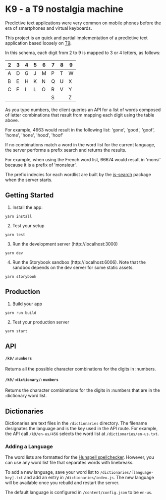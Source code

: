 K9 - a T9 nostalgia machine
===========================

Predictive text applications were very common on mobile phones before
the era of smartphones and virtual keyboards.

This project is an quick and partial implementation of a predictive text application
based loosely on [T9](https://en.wikipedia.org/wiki/T9_%28predictive_text%29).

In this schema, each digit from 2 to 9 is mapped to 3 or 4 letters, as follows:

| 2 | 3 | 4 | 5 | 6 | 7 | 8 | 9 |
| - | - | - | - | - | - | - | - |
| A | D | G | J | M | P | T | W |
| B | E | H | K | N | Q | U | X |
| C | F | I | L | O | R | V | Y |
|   |   |   |   |   | S |   | Z |

As you type numbers, the client queries an API for a list of words composed of letter combinations that result from mapping each digit using the table above.

For example, 4663 would result in the following list: 'gone', 'good', 'goof', 'home', 'hone', 'hood', 'hoof'

If no combinations match a word in the word list for the current language, the server performs a prefix search and returns the results.

For example, when using the French word list, 66674 would result in 'monsi' because it is a prefix of 'monsieur'.

The prefix indecies for each wordlist are built by the [js-search](https://github.com/bvaughn/js-search) package when the server starts.

Getting Started
---------------
1. Install the app:
```
yarn install
```
2. Test your setup
```
yarn test
```
3. Run the development server (http://localhost:3000)
```
yarn dev
```
4. Run the Storybook sandbox (http://localhost:6006). Note that the sandbox depends on the dev server for some static assets.
```
yarn storybook
```

Production
----------
1. Build your app
```
yarn run build
```
2. Test your production server
```
yarn start
```

API
---
#### `/k9/:numbers`
Returns all the possible character combinations for the digits in :numbers.

#### `/k9/:dictionary/:numbers`
Returns the character combinations for the digits in :numbers that are in the :dictionary word list.

Dictionaries
------------------------------
Dictionaries are text files in the `/dictionaries` directory. The filename designates the language and is the key used in the API route. For example, the API call `/k9/en-us/456` selects the word list at `/dictionaries/en-us.txt`.

### Adding a Language
The word lists are formatted for the [Hunspell spellchecker](http://hunspell.github.io/). However, you can use any word list file that separates words with linebreaks.

To add a new language, save your word list to `/dictionaries/[language-key].txt` and add an entry in `/dictionaries/index.js`. The new language will be available once you rebuild and restart the server.

The default language is configured in `/content/config.json` to be `en-us`.
